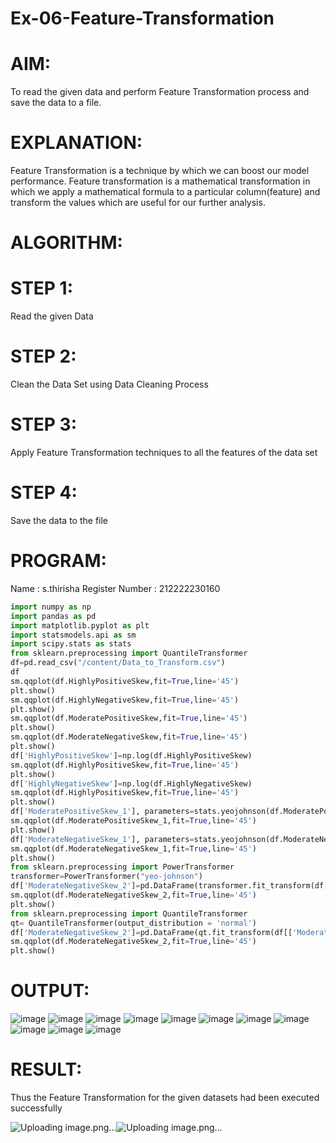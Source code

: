 # Ex-06-Feature-Transformation
# AIM:
To read the given data and perform Feature Transformation process and save the data to a file.

# EXPLANATION:
Feature Transformation is a technique by which we can boost our model performance. Feature transformation is a mathematical transformation in which we apply a mathematical formula to a particular column(feature) and transform the values which are useful for our further analysis.

# ALGORITHM:
# STEP 1:
Read the given Data

# STEP 2:
Clean the Data Set using Data Cleaning Process

# STEP 3:
Apply Feature Transformation techniques to all the features of the data set

# STEP 4:
Save the data to the file

# PROGRAM:
Name : s.thirisha
Register Number : 212222230160
```python 
import numpy as np
import pandas as pd
import matplotlib.pyplot as plt
import statsmodels.api as sm
import scipy.stats as stats
from sklearn.preprocessing import QuantileTransformer
df=pd.read_csv("/content/Data_to_Transform.csv")
df
sm.qqplot(df.HighlyPositiveSkew,fit=True,line='45')
plt.show()
sm.qqplot(df.HighlyNegativeSkew,fit=True,line='45')
plt.show()
sm.qqplot(df.ModeratePositiveSkew,fit=True,line='45')
plt.show()
sm.qqplot(df.ModerateNegativeSkew,fit=True,line='45')
plt.show()
df['HighlyPositiveSkew']=np.log(df.HighlyPositiveSkew)
sm.qqplot(df.HighlyPositiveSkew,fit=True,line='45')
plt.show()
df['HighlyNegativeSkew']=np.log(df.HighlyNegativeSkew)
sm.qqplot(df.HighlyPositiveSkew,fit=True,line='45')
plt.show()
df['ModeratePositiveSkew_1'], parameters=stats.yeojohnson(df.ModeratePositiveSkew)
sm.qqplot(df.ModeratePositiveSkew_1,fit=True,line='45')
plt.show()
df['ModerateNegativeSkew_1'], parameters=stats.yeojohnson(df.ModerateNegativeSkew)
sm.qqplot(df.ModerateNegativeSkew_1,fit=True,line='45')
plt.show()
from sklearn.preprocessing import PowerTransformer
transformer=PowerTransformer("yeo-johnson")
df['ModerateNegativeSkew_2']=pd.DataFrame(transformer.fit_transform(df[['ModerateNegativeSkew']]))
sm.qqplot(df.ModerateNegativeSkew_2,fit=True,line='45')
plt.show()
from sklearn.preprocessing import QuantileTransformer
qt= QuantileTransformer(output_distribution = 'normal')
df['ModerateNegativeSkew_2']=pd.DataFrame(qt.fit_transform(df[['ModerateNegativeSkew']]))
sm.qqplot(df.ModerateNegativeSkew_2,fit=True,line='45')
plt.show()
```
# OUTPUT:
![image](https://user-images.githubusercontent.com/120380280/233552084-c7a1f157-123b-408a-a98f-8415775f10d9.png)
![image](https://user-images.githubusercontent.com/120380280/233552133-edc9e9d6-a645-4156-8c1c-d27cd157d8b5.png)
![image](https://user-images.githubusercontent.com/120380280/233552153-02ed2454-706d-4f5b-b0e1-39314b1936e7.png)
![image](https://user-images.githubusercontent.com/120380280/233552235-83d76c05-6c3b-4cc0-805f-2cd3dcffbcb2.png)
![image](https://user-images.githubusercontent.com/120380280/233552265-8d7f1bad-f86d-4177-abec-657eb78f84ba.png)
![image](https://user-images.githubusercontent.com/120380280/233552290-0f935703-8627-4423-9dd1-c74f4470ef22.png)
![image](https://user-images.githubusercontent.com/120380280/233552307-f0999d4f-e997-42b9-804f-d9104926aaea.png)
![image](https://user-images.githubusercontent.com/120380280/233552323-e78cbdd0-2961-44bf-999d-92f4625d1167.png)
![image](https://user-images.githubusercontent.com/120380280/233552348-3a94bd68-a26f-4f27-823a-fcc42d9df1f5.png)
![image](https://user-images.githubusercontent.com/120380280/233552368-ba247ef4-d1d2-44af-b4b1-5300e0aa4294.png)
![image](https://user-images.githubusercontent.com/120380280/233552376-f8c378ae-5d86-4fb7-9183-8b8c1046310e.png)

# RESULT:
Thus the Feature Transformation for the given datasets had been executed successfully










![Uploading image.png…]()![Uploading image.png…]()










